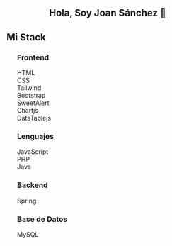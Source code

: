 <section align="center">
  <h1 align="center">Hola, Soy Joan Sánchez 👋</h1>
</section>

  <section>
        <ul style="list-style: none;">
            <li> 
                <h2>Mi Stack</h2>
            </li>
            <ul style="list-style: none;">
                <li><h3>Frontend</h3></li>
                <li>HTML</li>
                <li>CSS</li>
                <li>Tailwind</li>
                <li>Bootstrap</li>
                <li>SweetAlert</li>
                <li>Chartjs</li>
                <li>DataTablejs</li>
            </ul>
            <ul style="list-style: none;">
                <li><h3>Lenguajes</h3></li>
                <li>JavaScript</li>
                <li>PHP</li>
                <li>Java</li>
            </ul>
            <ul style="list-style: none;">
                <li><h3>Backend</h3></li>
                <li>Spring</li>
            </ul>
            <ul style="list-style: none;">
                <li><h3>Base de Datos</h3></li>
                <li>MySQL</li>
            </ul>
        </ul>
    </section>
<!--
**DarielGallegos/DarielGallegos** is a ✨ _special_ ✨ repository because its `README.md` (this file) appears on your GitHub profile.

Here are some ideas to get you started:

- 🔭 I’m currently working on ...
- 🌱 I’m currently learning ...
- 👯 I’m looking to collaborate on ...
- 🤔 I’m looking for help with ...
- 💬 Ask me about ...
- 📫 How to reach me: ...
- 😄 Pronouns: ...
- ⚡ Fun fact: ...
-->

